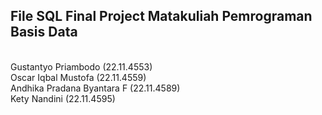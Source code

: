 <h2>File SQL Final Project Matakuliah Pemrograman Basis Data</h2><br />
Gustantyo Priambodo         (22.11.4553)<br />
Oscar Iqbal Mustofa         (22.11.4559)<br />
Andhika Pradana Byantara F  (22.11.4589)<br />
Kety Nandini                (22.11.4595)<br />
